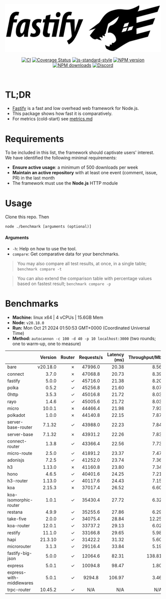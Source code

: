 <div align="center">
  <img src="https://github.com/fastify/graphics/raw/HEAD/fastify-landscape-outlined.svg" width="650" height="auto"/>
</div>

<div align="center">

[![CI](https://github.com/fastify/fastify/workflows/ci/badge.svg)](https://github.com/fastify/fastify/actions/workflows/ci.yml)
[![Coverage Status](https://coveralls.io/repos/github/fastify/fastify/badge.svg?branch=master)](https://coveralls.io/github/fastify/fastify?branch=master)
[![js-standard-style](https://img.shields.io/badge/code%20style-standard-brightgreen.svg?style=flat)](http://standardjs.com/)
[![NPM version](https://img.shields.io/npm/v/fastify.svg?style=flat)](https://www.npmjs.com/package/fastify)
[![NPM downloads](https://img.shields.io/npm/dm/fastify.svg?style=flat)](https://www.npmjs.com/package/fastify) [![Discord](https://img.shields.io/discord/725613461949906985)](https://discord.gg/fastify)

</div>
<br />

# TL;DR

* [Fastify](https://github.com/fastify/fastify) is a fast and low overhead web framework for Node.js.
* This package shows how fast it is comparatively.
* For metrics (cold-start) see [metrics.md](./METRICS.md)

# Requirements

To be included in this list, the framework should captivate users' interest. We have identified the following minimal requirements:
- **Ensure active usage**: a minimum of 500 downloads per week
- **Maintain an active repository** with at least one event (comment, issue, PR) in the last month
- The framework must use the **Node.js** HTTP module

# Usage

Clone this repo. Then 

```
node ./benchmark [arguments (optional)]
```

#### Arguments

* `-h`: Help on how to use the tool.
* `compare`: Get comparative data for your benchmarks.

> You may also compare all test results, at once, in a single table; `benchmark compare -t`

> You can also extend the comparison table with percentage values based on fastest result; `benchmark compare -p`
# Benchmarks

* __Machine:__ linux x64 | 4 vCPUs | 15.6GB Mem
* __Node:__ `v20.18.0`
* __Run:__ Mon Oct 21 2024 01:50:53 GMT+0000 (Coordinated Universal Time)
* __Method:__ `autocannon -c 100 -d 40 -p 10 localhost:3000` (two rounds; one to warm-up, one to measure)

|                          | Version  | Router | Requests/s | Latency (ms) | Throughput/Mb |
| :--                      | --:      | --:    | :-:        | --:          | --:           |
| bare                     | v20.18.0 | ✗      | 47996.0    | 20.38        | 8.56          |
| connect                  | 3.7.0    | ✗      | 47068.8    | 20.73        | 8.39          |
| fastify                  | 5.0.0    | ✓      | 45716.0    | 21.38        | 8.20          |
| polka                    | 0.5.2    | ✓      | 45256.8    | 21.60        | 8.07          |
| 0http                    | 3.5.3    | ✓      | 45016.8    | 21.72        | 8.03          |
| rayo                     | 1.4.6    | ✓      | 45005.6    | 21.72        | 8.03          |
| micro                    | 10.0.1   | ✗      | 44466.4    | 21.98        | 7.93          |
| polkadot                 | 1.0.0    | ✗      | 44140.8    | 22.15        | 7.87          |
| server-base-router       | 7.1.32   | ✓      | 43988.0    | 22.23        | 7.84          |
| server-base              | 7.1.32   | ✗      | 43931.2    | 22.26        | 7.83          |
| connect-router           | 1.3.8    | ✓      | 43366.4    | 22.56        | 7.73          |
| micro-route              | 2.5.0    | ✓      | 41891.2    | 23.37        | 7.47          |
| adonisjs                 | 7.2.5    | ✓      | 41252.0    | 23.74        | 7.36          |
| h3                       | 1.13.0   | ✗      | 41160.8    | 23.80        | 7.34          |
| hono                     | 4.6.5    | ✓      | 40401.6    | 24.25        | 7.21          |
| h3-router                | 1.13.0   | ✓      | 40117.6    | 24.43        | 7.15          |
| koa                      | 2.15.3   | ✗      | 37017.4    | 26.52        | 6.60          |
| koa-isomorphic-router    | 1.0.1    | ✓      | 35430.4    | 27.72        | 6.32          |
| restana                  | 4.9.9    | ✓      | 35255.6    | 27.86        | 6.29          |
| take-five                | 2.0.0    | ✓      | 34075.4    | 28.84        | 12.25         |
| koa-router               | 12.0.1   | ✓      | 33737.2    | 29.13        | 6.02          |
| restify                  | 11.1.0   | ✓      | 33166.8    | 29.65        | 5.98          |
| hapi                     | 21.3.10  | ✓      | 31422.2    | 31.32        | 5.60          |
| microrouter              | 3.1.3    | ✓      | 29116.4    | 33.84        | 5.19          |
| fastify-big-json         | 5.0.0    | ✓      | 12064.6    | 82.31        | 138.81        |
| express                  | 5.0.1    | ✓      | 10094.8    | 98.47        | 1.80          |
| express-with-middlewares | 5.0.1    | ✓      | 9294.8     | 106.97       | 3.46          |
| trpc-router              | 10.45.2  | ✓      | N/A        | N/A          | N/A           |
